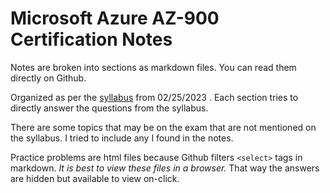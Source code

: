 # Microsoft Azure AZ-900 Certification Notes

Notes are broken into sections as markdown files. You can read them directly on Github.  

Organized as per the [syllabus](https://query.prod.cms.rt.microsoft.com/cms/api/am/binary/RE3VwUY) from 02/25/2023 . Each section tries to directly answer the questions from the syllabus.  

There are some topics that may be on the exam that are not mentioned on the syllabus. I tried to include any I found in the notes.

Practice problems are html files because Github filters `<select>` tags in markdown. _It is best to view these files in a browser._ That way the answers are hidden but available to view on-click.